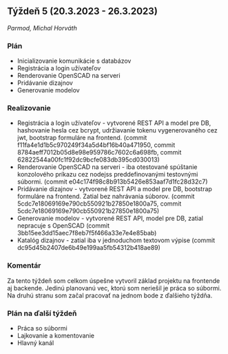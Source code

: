 ## Týždeň 5 (20.3.2023 - 26.3.2023)

_Parmod, Michal Horváth_

### Plán

* Inicializovanie komunikácie s databázov
* Registrácia a login užívateľov
* Renderovanie OpenSCAD na serveri
* Pridávanie dizajnov
* Generovanie modelov

### Realizovanie

* Registrácia a login užívateľov - vytvorené REST API a model pre DB, hashovanie hesla cez bcrypt, udržiavanie tokenu vygenerovaného cez jwt, bootstrap formuláre na frontend. (commit f11fa4e1d1b5c970249f34a5d4bf16b40a471950, commit 8784aeff7012b05d8e98e959786c7602c6a698fb, commit 62822544a00fc1f92dc9bcfe083db395cd030013)
* Renderovanie OpenSCAD na serveri - iba otestované spúštanie konzolového príkazu cez nodejss preddefinovanými testovnými súbormi. (commit e04c174f98c8b913b5426e853aaf7d1fc28d32c7)
* Pridávanie dizajnov - vytvorené REST API a model pre DB, bootstrap formuláre na frontend. Zatial bez nahrávania súborov. (commit 5cdc7e18069169e790cb550921b27850e1800a75, commit 5cdc7e18069169e790cb550921b27850e1800a75)
* Generovanie modelov - vytvorené REST API, model pre DB, zatial nepracuje s OpenSCAD (commit 3bb15ee3dd15aec7f8eb7f5f466a33e7e4e85bab)
* Katalóg dizajnov - zatial iba v jednoduchom textovom výpise (commit dc95d45b2407de6b49e199aa5fb54312b418ae89)

### Komentár

Za tento týždeň som celkom úspešne vytvoril základ projektu na frontende aj backende. Jedinú planovanú vec, ktorú som neriešil je práca so súbormi. Na druhú stranu som začal pracovať na jednom bode z ďalšieho týždňa.

### Plán na ďalší týždeň

* Práca so súbormi
* Lajkovanie a komentovanie
* Hlavný kanál

